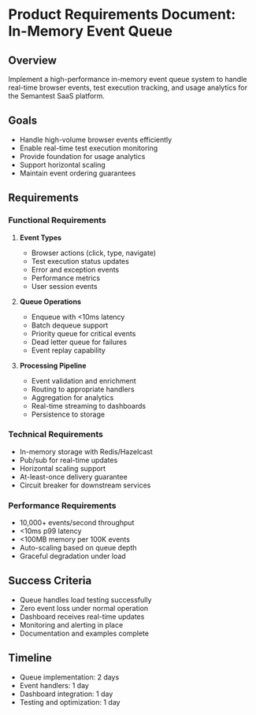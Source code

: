 # Product Requirements Document: In-Memory Event Queue

## Overview
Implement a high-performance in-memory event queue system to handle real-time browser events, test execution tracking, and usage analytics for the Semantest SaaS platform.

## Goals
- Handle high-volume browser events efficiently
- Enable real-time test execution monitoring
- Provide foundation for usage analytics
- Support horizontal scaling
- Maintain event ordering guarantees

## Requirements

### Functional Requirements
1. **Event Types**
   - Browser actions (click, type, navigate)
   - Test execution status updates
   - Error and exception events
   - Performance metrics
   - User session events

2. **Queue Operations**
   - Enqueue with <10ms latency
   - Batch dequeue support
   - Priority queue for critical events
   - Dead letter queue for failures
   - Event replay capability

3. **Processing Pipeline**
   - Event validation and enrichment
   - Routing to appropriate handlers
   - Aggregation for analytics
   - Real-time streaming to dashboards
   - Persistence to storage

### Technical Requirements
- In-memory storage with Redis/Hazelcast
- Pub/sub for real-time updates
- Horizontal scaling support
- At-least-once delivery guarantee
- Circuit breaker for downstream services

### Performance Requirements
- 10,000+ events/second throughput
- <10ms p99 latency
- <100MB memory per 100K events
- Auto-scaling based on queue depth
- Graceful degradation under load

## Success Criteria
- Queue handles load testing successfully
- Zero event loss under normal operation
- Dashboard receives real-time updates
- Monitoring and alerting in place
- Documentation and examples complete

## Timeline
- Queue implementation: 2 days
- Event handlers: 1 day
- Dashboard integration: 1 day
- Testing and optimization: 1 day
